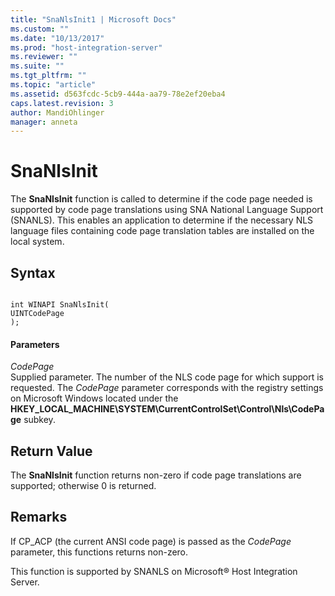 ```yaml
---
title: "SnaNlsInit1 | Microsoft Docs"
ms.custom: ""
ms.date: "10/13/2017"
ms.prod: "host-integration-server"
ms.reviewer: ""
ms.suite: ""
ms.tgt_pltfrm: ""
ms.topic: "article"
ms.assetid: d563fcdc-5cb9-444a-aa79-78e2ef20eba4
caps.latest.revision: 3
author: MandiOhlinger
manager: anneta
---
```

# SnaNlsInit
The **SnaNlsInit** function is called to determine if the code page needed is supported by code page translations using SNA National Language Support (SNANLS). This enables an application to determine if the necessary NLS language files containing code page translation tables are installed on the local system.  
  
## Syntax  
  
```  
  
int WINAPI SnaNlsInit(   
UINTCodePage  
);  
```  
  
#### Parameters  
 *CodePage*  
 Supplied parameter. The number of the NLS code page for which support is requested. The *CodePage* parameter corresponds with the registry settings on Microsoft Windows located under the **HKEY_LOCAL_MACHINE\SYSTEM\CurrentControlSet\Control\Nls\CodePage** subkey.  
  
## Return Value  
 The **SnaNlsInit** function returns non-zero if code page translations are supported; otherwise 0 is returned.  
  
## Remarks  
 If CP_ACP (the current ANSI code page) is passed as the *CodePage* parameter, this functions returns non-zero.  
  
 This function is supported by SNANLS on Microsoft® Host Integration Server.